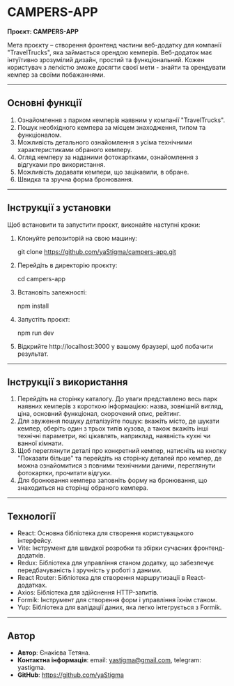 # CAMPERS-APP

**Проєкт: CAMPERS-APP**

Мета проєкту – створення фронтенд частини веб-додатку для компанії "TravelTrucks", яка займається
орендою кемперів. Веб-додаток має інтуїтивно зрозумілий дизайн, простий та функціональний. Кожен
користувач з легкістю зможе досягти своєї мети - знайти та орендувати кемпер за своїми побажаннями.

---

## Основні функції

1. Ознайомлення з парком кемперів наявним у компанії "TravelTrucks".
2. Пошук необхідного кемпера за місцем знаходження, типом та функціоналом.
3. Можливість детального ознайомлення з усіма технічними характеристиками обраного кемперу.
4. Огляд кемперу за наданими фотокартками, ознайомлення з відгуками про використання.
5. Можливість додавати кемпери, що зацікавили, в обране.
6. Швидка та зручна форма бронювання.

---

## Інструкції з установки

Щоб встановити та запустити проєкт, виконайте наступні кроки:

1. Клонуйте репозиторій на свою машину:

   git clone https://github.com/yaStigma/campers-app.git

2. Перейдіть в директорію проєкту:

   cd campers-app

3. Встановіть залежності:

   npm install

4. Запустіть проєкт:

   npm run dev

5. Відкрийте http://localhost:3000 у вашому браузері, щоб побачити результат.

---

## Інструкції з використання

1. Перейдіть на сторінку каталогу. До уваги представлено весь парк наявних кемперів з короткою
   інформацією: назва, зовнішній вигляд, ціна, основний функціонал, скорочений опис, рейтинг.
2. Для звуження пошуку деталізуйте пошук: вкажіть місто, де шукати кемпер, оберіть один з трьох
   типів кузова, а також вкажіть інші технічні параметри, які цікавлять, наприклад, наявність кухні
   чи ванної кімнати.
3. Щоб переглянути деталі про конкретний кемпер, натисніть на кнопку "Показати більше" та перейдіть
   на сторінку деталей про кемпер, де можна ознайомитися з повними технічними даними, переглянути
   фотокартки, прочитати відгуки.
4. Для бронювання кемпера заповніть форму на бронювання, що знаходиться на сторінці обраного
   кемпера.

---

## Технології

- React: Основна бібліотека для створення користувацького інтерфейсу.
- Vite: Інструмент для швидкої розробки та збірки сучасних фронтенд-додатків.
- Redux: Бібліотека для управління станом додатку, що забезпечує передбачуваність і зручність у
  роботі з даними.
- React Router: Бібліотека для створення маршрутизації в React-додатках.
- Axios: Бібліотека для здійснення HTTP-запитів.
- Formik: Інструмент для створення форм і управління їхнім станом.
- Yup: Бібліотека для валідації даних, яка легко інтегрується з Formik.

---

## Автор

- **Автор**: Єнакієва Тетяна.
- **Контактна інформація**: email: yastigma@gmail.com, telegram: yastigma.
- **GitHub**: https://github.com/yaStigma
